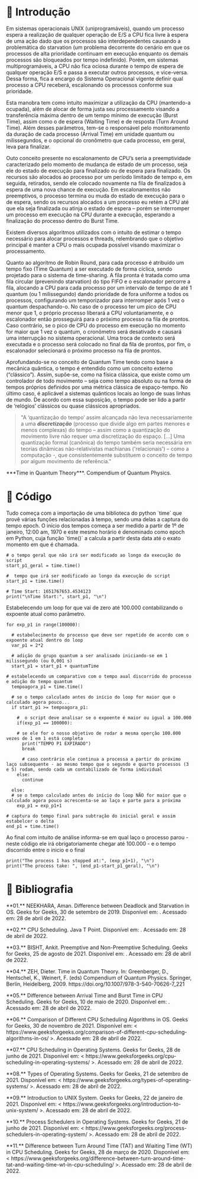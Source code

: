 <h1>📑 Introdução</h1>

<p>
Em sistemas operacionais UNIX (uniprogramáveis), quando um processo espera a realização de qualquer operação de E/S a CPU fica livre à espera de uma ação dado que os processos são interdependentes causando a problemática do starvation (um problema decorrente do cenário em que os processos de alta prioridade continuam em execução enquanto os demais processos são bloqueados por tempo indefinido). Porém, em sistemas multiprogramáveis, a CPU não fica ociosa durante o tempo de espera de qualquer operação E/S e passa a executar outros processos, e vice-versa. Dessa forma, fica a encargo do Sistema Operacional vigente definir qual processo a CPU receberá, escalonando os processos conforme sua prioridade.
</p>
<p>
Esta manobra tem como intuito maximizar a utilização da CPU (mantendo-a ocupada), além de alocar de forma justa seu processamento visando a transferência máxima dentro de um tempo mínimo de execução (Burst Time), assim como o de espera (Waiting Time) e de resposta (Turn Around Time). Além desses parâmetros, tem-se o responsável pelo monitoramento da duração de cada processo (Arrival Time) em unidade quantum ou milissegundos, e o opcional do cronômetro que cada processo, em geral, leva para finalizar.
</p>
<p>
Outo conceito presente no escalonamento de CPU’s seria a preemptividade caracterizado pelo momento de mudança de estado de um processo, seja ele do estado de execução para finalizado ou de espera para finalizado. Os recursos são alocados ao processo por um período limitado de tempo e, em seguida, retirados, sendo ele colocado novamente na fila de finalizados à espera de uma nova chance de execução. Em escalonamentos não preemptivos, o processo termina ou muda do estado de execução para o de espera, sendo os recursos alocados a um processo eu retém a CPU até que ela seja finalizada ou atinja o estado de espera – porém se interromper um processo em execução na CPU durante a execução, esperando a finalização do processo dentro do Burst Time.
</p>
<p>
Existem diversos algoritmos utilizados com o intuito de estimar o tempo necessário para alocar processos e threads, relembrando que o objetivo principal é manter a CPU o mais ocupada possível visando maximizar o processamento.
</p>
<p>
Quanto ao algoritmo de Robin Round, para cada processo é atribuído um tempo fixo (Time Quantum) a ser executado de forma cíclica, sendo projetado para o sistema de time-sharing. A fila pronta é tratada como uma fila circular (prevenindo starvation) do tipo FIFO e o escalonador percorre a fila, alocando a CPU para cada processo por um intervalo de tempo de até 1 quantum (ou 1 milissegundo) dando prioridade de fora uniforme a todos os processos, configurando um temporizador para interromper após 1 vez o quantum despachando-o. No caso de o processo ter um pico de CPU menor que 1, o próprio processo liberará a CPU voluntariamente, e o escalonador então prosseguirá para o próximo processo na fila de prontos. Caso contrário, se o pico de CPU do processo em execução no momento for maior que 1 vez o quantum, o cronômetro será desativado e causará uma interrupção no sistema operacional. Uma troca de contexto será executada e o processo será colocado no final da fila de prontos, por fim, o escalonador selecionará o próximo processo na fila de prontos.
</p>
<p>
Aprofundando-se no conceito de Quantum Time tendo como base a mecânica quântica, o tempo é entendido como um conceito externo (“clássico”). Assim, supõe-se, como na física clássica, que existe como um controlador de todo movimento – seja como tempo absoluto ou na forma de tempos próprios definidos por uma métrica clássica de espaço-tempo. No último caso, é aplicável a sistemas quânticos locais ao longo de suas linhas de mundo. De acordo com essa suposição, o tempo pode ser lido a partir de ‘relógios’ clássicos ou quase clássicos apropriados.
</p>

> "A ‘quantização do tempo’ assim alcançada não leva necessariamente a uma ***discretização*** (processo que divide algo em partes menores e menos complexas) do tempo – assim como  a quantização do movimento livre não requer uma discretização do espaço. [...] Uma quantização formal (canônica) do tempo também seria necessária em teorias dinâmicas não-relativistas machianas ('relacionais') – como a computação -, que consistentemente substituem o conceito de tempo por algum movimento de referência."

<p>
***Time in Quantum Theory***. Compendium of Quantum Physics.
</p>

<h1>📓 Código</h1>

<p>
Tudo começa com a importação de uma biblioteca do python `time` que provê várias funções relacionadas à tempo, sendo uma delas a captura do tempo epoch. O início dos tempos começa a ser medido a partir de 1º de janeiro, 12:00 am, 1970 e este mesmo horário é denominado como epoch em Python, cuja função `time()` a calcula a partir desta data até o exato momento em que é chamada.
</p>

    # o tempo geral que não irá ser modificado ao longo da execução do script
	start_p1_geral = time.time()
    
	#  tempo que irá ser modificado ao longo da execução do script
    start_p1 = time.time()
	
	# Time Start: 1651767653.4534123
	print("\nTime Start:", start_p1, "\n") 
	
<p>
Estabelecendo um loop for que vai de zero até 100.000 contabilizando o expoente atual como parâmetro.
</p>

    for exp_p1 in range(100000):
      
	  # estabelecimento do processo que deve ser repetido de acordo com o expoente atual dentro do loop
      var_p1 = 2*2
      
	  # adição do grupo quantum a ser analisado iniciando-se em 1 milissegundo (ou 0,001 s)
      start_p1 = start_p1 + quantumTime
  	
	# estabelecendo um comparativo com o tempo aual discorrido do processo e adição do tempo quantum
      tempoagora_p1 = time.time()
      
	  # se o tempo calculado antes do início do loop for maior que o calculado agora pouco...
      if start_p1 >= tempoagora_p1:
        
		#  o script deve analisar se o expoente é maior ou igual a 100.000
        if(exp_p1 == 100000):
		
		# se ele for o nosso objetivo de rodar a mesma operção 100.000 vezes de 1 em 1 está completa
          print("TEMPO P1 EXPIRADO")
          break
		  
		  # caso contrário ele continua a processa a partir do próximo laço subsequente - ao mesmo tempo que o segundo e quarto processos (3 e 5) rodam, sendo cada um contabilizado de forma individual
        else:
          continue
      
      else: 
	  # se o tempo calculado antes do início do loop NÃO for maior que o calculado agora pouco acrescenta-se ao laço e parte para a próxima
        exp_p1 = exp_p1+1
    
	# captura do tempo final para subtração do inicial geral e assim estabelcer o delta
    end_p1 = time.time()
	
<p>
Ao final com intuito de análise informa-se em qual laço o processo parou - neste código ele irá obrigatoriamente chegar até 100.000 - e o tempo discorrido entre o inicio e o final
</p>

    print("The process 1 has stopped at:", (exp_p1+1), "\n")
    print("The process take: ", (end_p1-start_p1_geral), "\n")

<h1>📄 Bibliografia</h1>
<p>
**01.**	NEEKHARA, Aman. Difference between Deadlock and Starvation in OS. Geeks for Geeks, 30 de setembro de 2019. Disponível em: <https://www.geeksforgeeks.org/difference-between-deadlock-and-starvation-in-os/>. Acessado em: 28 de abril de 2022.</p>
<p>**02.**	CPU Scheduling. Java T Point. Disponível em: <https://www.javatpoint.com/os-cpu-scheduling>. Acessado em: 28 de abril de 2022.</p>
<p>**03.**	BISHT, Ankit. Preemptive and Non-Preemptive Scheduling. Geeks for Geeks, 25 de agosto de 2021. Disponível em: <https://www.geeksforgeeks.org/preemptive-and-non-preemptive-scheduling/>. Acessado em: 28 de abril de 2022.</p>
<p>**04.**	ZEH, Dieter. Time in Quantum Theory. In: Greenberger, D., Hentschel, K., Weinert, F. (eds) Compendium of Quantum Physics. Springer, Berlin, Heidelberg, 2009. https://doi.org/10.1007/978-3-540-70626-7_221</p>
<p>**05.**	Difference between Arrival Time and Burst Time in CPU Scheduling. Geeks for Geeks, 10 de maio de 2020. Disponível em: <https://www.geeksforgeeks.org/difference-between-arrival-time-and-burst-time-in-cpu-scheduling/#:~:text=Burst%20Time%20(BT)%20%3A,running%20time%20of%20the%20process>. Acessado em: 28 de abril de 2022.</p>
<p>**06.**	Comparison of Different CPU Scheduling Algorithms in OS. Geeks for Geeks, 30 de novembro de 2021. Disponível em: < https://www.geeksforgeeks.org/comparison-of-different-cpu-scheduling-algorithms-in-os/ >. Acessado em: 28 de abril de 2022.</p>
<p>**07.**	CPU Scheduling in Operating Systems. Geeks for Geeks, 28 de junho de 2021. Disponível em: < https://www.geeksforgeeks.org/cpu-scheduling-in-operating-systems/ >. Acessado em: 28 de abril de 2022.</p>
<p>**08.**	Types of Operating Systems. Geeks for Geeks, 21 de setembro de 2021. Disponível em: < https://www.geeksforgeeks.org/types-of-operating-systems/ >. Acessado em: 28 de abril de 2022.</p>
<p>**09.**	Introduction to UNIX System. Geeks for Geeks, 22 de janeiro de 2021. Disponível em: < https://www.geeksforgeeks.org/introduction-to-unix-system/ >. Acessado em: 28 de abril de 2022.</p>
<p>**10.**	Process Schedulers in Operating Systems. Geeks for Geeks, 21 de junho de 2021. Disponível em: < https://www.geeksforgeeks.org/process-schedulers-in-operating-system/ >. Acessado em: 28 de abril de 2022.</p>
<p>**11.**	Difference between Turn Around Time (TAT) and Wiaiting Time (WT) in CPU Scheduling. Geeks for Geeks, 28 de março de 2020. Disponível em: < https://www.geeksforgeeks.org/difference-between-turn-around-time-tat-and-waiting-time-wt-in-cpu-scheduling/ >. Acessado em: 28 de abril de 2022.
</p>